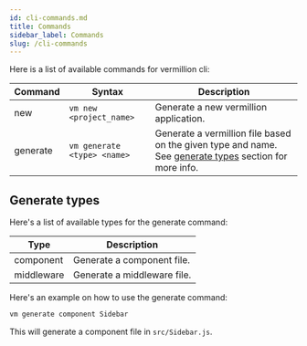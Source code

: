 ```yaml
---
id: cli-commands.md
title: Commands
sidebar_label: Commands
slug: /cli-commands
---
```


Here is a list of available commands for vermillion cli:

| Command | Syntax | Description |
| --- | --- | --- |
| new | `vm new <project_name>` | Generate a new vermillion application. |
| generate| `vm generate <type> <name>` | Generate a vermillion file based on the given type and name. See [generate types](/docs/cli-commands#generate-types) section for more info. |

## Generate types

Here's a list of available types for the generate command:

| Type | Description |
| --- | --- |
| component | Generate a component file. |
| middleware | Generate a middleware file. |

Here's an example on how to use the generate command:

```bash
vm generate component Sidebar
```

This will generate a component file in `src/Sidebar.js`.